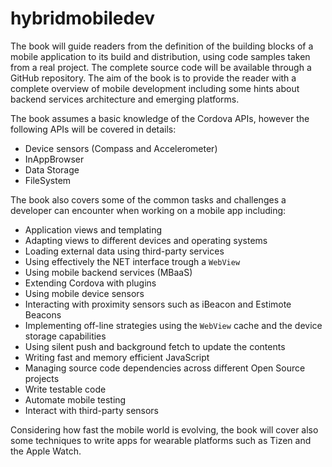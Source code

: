 # hybridmobiledev
The book will guide readers from the definition of the building blocks of a mobile application to its build and distribution, using code samples taken from a real project. The complete source code will be available through a GitHub repository. The aim of the book is to provide the reader with a complete overview of mobile development including some hints about backend services architecture and emerging platforms.

The book assumes a basic knowledge of the Cordova APIs, however the following APIs will be covered in details:

* Device sensors (Compass and Accelerometer)
* InAppBrowser
* Data Storage
* FileSystem

The book also covers some of the common tasks and challenges a developer can encounter when working on a mobile app including:

* Application views and templating
* Adapting views to different devices and operating systems
* Loading external data using third-party services
* Using effectively the NET interface trough a `WebView`
* Using mobile backend services (MBaaS) 
* Extending Cordova with plugins
* Using mobile device sensors
* Interacting with proximity sensors such as iBeacon and Estimote Beacons
* Implementing off-line strategies using the `WebView` cache and the device storage capabilities 
* Using silent push and background fetch to update the contents
* Writing fast and memory efficient JavaScript
* Managing source code dependencies across different Open Source projects
* Write testable code
* Automate mobile testing
* Interact with third-party sensors

Considering how fast the mobile world is evolving, the book will cover also some techniques to write apps for wearable platforms such as Tizen and the Apple Watch.
